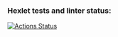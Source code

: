 ### Hexlet tests and linter status:
[![Actions Status](https://github.com/aelnko/frontend-project-46/workflows/hexlet-check/badge.svg)](https://github.com/aelnko/frontend-project-46/actions)